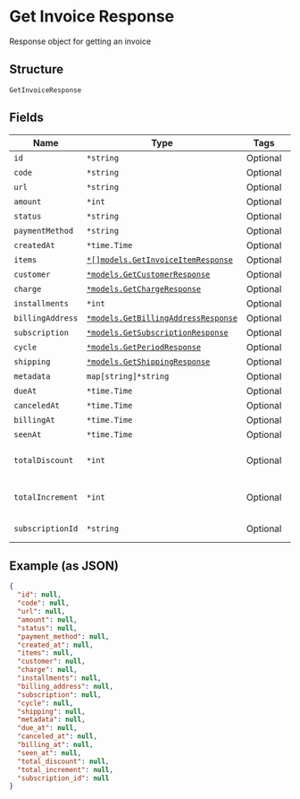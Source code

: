 
# Get Invoice Response

Response object for getting an invoice

## Structure

`GetInvoiceResponse`

## Fields

| Name | Type | Tags | Description |
|  --- | --- | --- | --- |
| `id` | `*string` | Optional | - |
| `code` | `*string` | Optional | - |
| `url` | `*string` | Optional | - |
| `amount` | `*int` | Optional | - |
| `status` | `*string` | Optional | - |
| `paymentMethod` | `*string` | Optional | - |
| `createdAt` | `*time.Time` | Optional | - |
| `items` | [`*[]models.GetInvoiceItemResponse`](../../doc/models/get-invoice-item-response.md) | Optional | - |
| `customer` | [`*models.GetCustomerResponse`](../../doc/models/get-customer-response.md) | Optional | - |
| `charge` | [`*models.GetChargeResponse`](../../doc/models/get-charge-response.md) | Optional | - |
| `installments` | `*int` | Optional | - |
| `billingAddress` | [`*models.GetBillingAddressResponse`](../../doc/models/get-billing-address-response.md) | Optional | - |
| `subscription` | [`*models.GetSubscriptionResponse`](../../doc/models/get-subscription-response.md) | Optional | - |
| `cycle` | [`*models.GetPeriodResponse`](../../doc/models/get-period-response.md) | Optional | - |
| `shipping` | [`*models.GetShippingResponse`](../../doc/models/get-shipping-response.md) | Optional | - |
| `metadata` | `map[string]*string` | Optional | - |
| `dueAt` | `*time.Time` | Optional | - |
| `canceledAt` | `*time.Time` | Optional | - |
| `billingAt` | `*time.Time` | Optional | - |
| `seenAt` | `*time.Time` | Optional | - |
| `totalDiscount` | `*int` | Optional | Total discounted value |
| `totalIncrement` | `*int` | Optional | Total discounted value |
| `subscriptionId` | `*string` | Optional | Subscription Id |

## Example (as JSON)

```json
{
  "id": null,
  "code": null,
  "url": null,
  "amount": null,
  "status": null,
  "payment_method": null,
  "created_at": null,
  "items": null,
  "customer": null,
  "charge": null,
  "installments": null,
  "billing_address": null,
  "subscription": null,
  "cycle": null,
  "shipping": null,
  "metadata": null,
  "due_at": null,
  "canceled_at": null,
  "billing_at": null,
  "seen_at": null,
  "total_discount": null,
  "total_increment": null,
  "subscription_id": null
}
```

